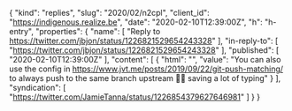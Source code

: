 {
  "kind": "replies",
  "slug": "2020/02/n2cpl",
  "client_id": "https://indigenous.realize.be",
  "date": "2020-02-10T12:39:00Z",
  "h": "h-entry",
  "properties": {
    "name": [
      "Reply to https://twitter.com/jbjon/status/1226821529654243328"
    ],
    "in-reply-to": [
      "https://twitter.com/jbjon/status/1226821529654243328"
    ],
    "published": [
      "2020-02-10T12:39:00Z"
    ],
    "content": [
      {
        "html": "",
        "value": "You can also use the config in https://www.jvt.me/posts/2019/09/22/git-push-matching/ to always push to the same branch upstream 🙌🏼 saving a lot of typing"
      }
    ],
    "syndication": [
      "https://twitter.com/JamieTanna/status/1226854379627646981"
    ]
  }
}
